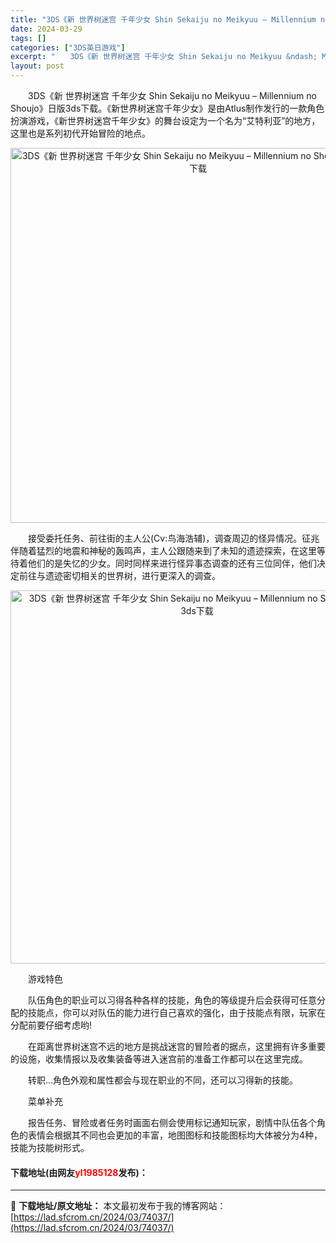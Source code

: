 ```yaml
---
title: "3DS《新 世界树迷宫 千年少女 Shin Sekaiju no Meikyuu – Millennium no Shoujo》日版3ds下载"
date: 2024-03-29
tags: []
categories: ["3DS英日游戏"]
excerpt: "　　3DS《新 世界树迷宫 千年少女 Shin Sekaiju no Meikyuu &ndash; Millennium no Shoujo》日版3ds下载。《新世界树迷宫千年少女》是由Atlus制作发行的一款角色扮演游戏，《新世界树迷宫千年少女》的舞台设定为一个名为&ldquo;艾特利亚&amp;rdq&hellip;"
layout: post
---
```


 <p>　　3DS《新 世界树迷宫 千年少女 Shin Sekaiju no Meikyuu &ndash; Millennium no Shoujo》日版3ds下载。《新世界树迷宫千年少女》是由Atlus制作发行的一款角色扮演游戏，《新世界树迷宫千年少女》的舞台设定为一个名为&ldquo;艾特利亚&rdquo;的地方，这里也是系列初代开始冒险的地点。</p> <p align="center"><img align="" border="0" src="https://lad.sfcrom.cn/wp-content/uploads/2024/03/20240329_660628b93a973.png" width="600" alt="3DS《新 世界树迷宫 千年少女 Shin Sekaiju no Meikyuu – Millennium no Shoujo》日版3ds下载" /></p> <p>　　接受委托任务、前往街的主人公(Cv:鸟海浩辅)，调查周辺的怪异情况。征兆伴随着猛烈的地震和神秘的轰鸣声，主人公跟随来到了未知的遗迹探索，在这里等待着他们的是失忆的少女。同时同样来进行怪异事态调查的还有三位同伴，他们决定前往与遗迹密切相关的世界树，进行更深入的调查。</p> <p align="center"><img align="" border="0" src="https://lad.sfcrom.cn/wp-content/uploads/2024/03/20240329_660628baa96c5.png" width="597" alt="3DS《新 世界树迷宫 千年少女 Shin Sekaiju no Meikyuu – Millennium no Shoujo》日版3ds下载" /></p> <p>　　游戏特色</p> <p>　　队伍角色的职业可以习得各种各样的技能，角色的等级提升后会获得可任意分配的技能点，你可以对队伍的能力进行自己喜欢的强化，由于技能点有限，玩家在分配前要仔细考虑哟!</p> <p>　　在距离世界树迷宫不远的地方是挑战迷宫的冒险者的据点，这里拥有许多重要的设施，收集情报以及收集装备等进入迷宫前的准备工作都可以在这里完成。</p> <p>　　转职&hellip;角色外观和属性都会与现在职业的不同，还可以习得新的技能。</p> <p>　　菜单补充</p> <p>　　报告任务、冒险或者任务时画面右侧会使用标记通知玩家，剧情中队伍各个角色的表情会根据其不同也会更加的丰富，地图图标和技能图标均大体被分为4种，技能为技能树形式。</p> <p><h4>下载地址(由网友<font color="red">yl1985128</font>发布)：</h4></p> 

---
📖 **下载地址/原文地址：** 本文最初发布于我的博客网站：[https://lad.sfcrom.cn/2024/03/74037/](https://lad.sfcrom.cn/2024/03/74037/)
